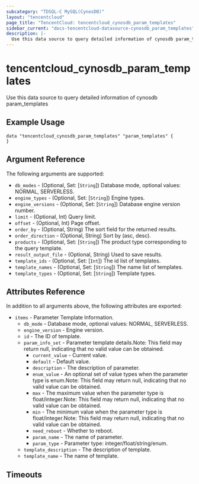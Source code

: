 ```yaml
---
subcategory: "TDSQL-C MySQL(CynosDB)"
layout: "tencentcloud"
page_title: "TencentCloud: tencentcloud_cynosdb_param_templates"
sidebar_current: "docs-tencentcloud-datasource-cynosdb_param_templates"
description: |-
  Use this data source to query detailed information of cynosdb param_templates
---
```


# tencentcloud_cynosdb_param_templates

Use this data source to query detailed information of cynosdb param_templates

## Example Usage

```hcl
data "tencentcloud_cynosdb_param_templates" "param_templates" {
}
```

## Argument Reference

The following arguments are supported:

* `db_modes` - (Optional, Set: [`String`]) Database mode, optional values: NORMAL, SERVERLESS.
* `engine_types` - (Optional, Set: [`String`]) Engine types.
* `engine_versions` - (Optional, Set: [`String`]) Database engine version number.
* `limit` - (Optional, Int) Query limit.
* `offset` - (Optional, Int) Page offset.
* `order_by` - (Optional, String) The sort field for the returned results.
* `order_direction` - (Optional, String) Sort by (asc, desc).
* `products` - (Optional, Set: [`String`]) The product type corresponding to the query template.
* `result_output_file` - (Optional, String) Used to save results.
* `template_ids` - (Optional, Set: [`Int`]) The id list of templates.
* `template_names` - (Optional, Set: [`String`]) The name list of templates.
* `template_types` - (Optional, Set: [`String`]) Template types.

## Attributes Reference

In addition to all arguments above, the following attributes are exported:

* `items` - Parameter Template Information.
  * `db_mode` - Database mode, optional values: NORMAL, SERVERLESS.
  * `engine_version` - Engine version.
  * `id` - The ID of template.
  * `param_info_set` - Parameter template details.Note: This field may return null, indicating that no valid value can be obtained.
    * `current_value` - Current value.
    * `default` - Default value.
    * `description` - The description of parameter.
    * `enum_value` - An optional set of value types when the parameter type is enum.Note: This field may return null, indicating that no valid value can be obtained.
    * `max` - The maximum value when the parameter type is float/integer.Note: This field may return null, indicating that no valid value can be obtained.
    * `min` - The minimum value when the parameter type is float/integer.Note: This field may return null, indicating that no valid value can be obtained.
    * `need_reboot` - Whether to reboot.
    * `param_name` - The name of parameter.
    * `param_type` - Parameter type: integer/float/string/enum.
  * `template_description` - The description of template.
  * `template_name` - The name of template.


## Timeouts

<no value>


